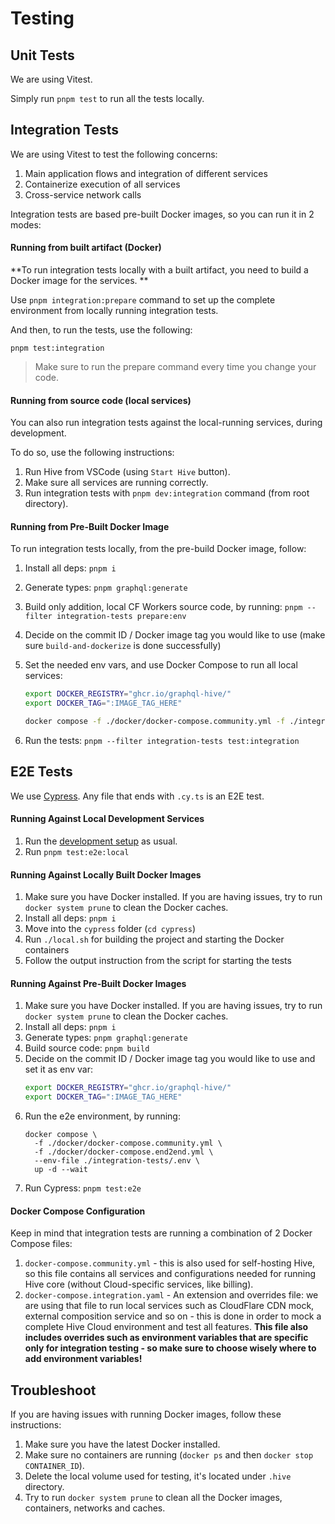 # Testing

## Unit Tests

We are using Vitest.

Simply run `pnpm test` to run all the tests locally.

## Integration Tests

We are using Vitest to test the following concerns:

1. Main application flows and integration of different services
2. Containerize execution of all services
3. Cross-service network calls

Integration tests are based pre-built Docker images, so you can run it in 2 modes:

#### Running from built artifact (Docker)

**To run integration tests locally with a built artifact, you need to build a Docker image for the
services. **

Use `pnpm integration:prepare` command to set up the complete environment from locally running
integration tests.

And then, to run the tests, use the following:

```
pnpm test:integration
```

> Make sure to run the prepare command every time you change your code.

#### Running from source code (local services)

You can also run integration tests against the local-running services, during development.

To do so, use the following instructions:

1. Run Hive from VSCode (using `Start Hive` button).
2. Make sure all services are running correctly.
3. Run integration tests with `pnpm dev:integration` command (from root directory).

#### Running from Pre-Built Docker Image

To run integration tests locally, from the pre-build Docker image, follow:

1. Install all deps: `pnpm i`
2. Generate types: `pnpm graphql:generate`
3. Build only addition, local CF Workers source code, by running:
   `pnpm --filter integration-tests prepare:env`
4. Decide on the commit ID / Docker image tag you would like to use (make sure `build-and-dockerize`
   is done successfully)
5. Set the needed env vars, and use Docker Compose to run all local services:

   ```bash
   export DOCKER_REGISTRY="ghcr.io/graphql-hive/"
   export DOCKER_TAG=":IMAGE_TAG_HERE"
   
   docker compose -f ./docker/docker-compose.community.yml -f ./integration-tests/docker-compose.integration.yaml --env-file ./integration-tests/.env up -d --wait
   ```

6. Run the tests: `pnpm --filter integration-tests test:integration`

## E2E Tests

We use [Cypress](https://www.cypress.io). Any file that ends with `.cy.ts` is an E2E test.

#### Running Against Local Development Services

1. Run the [development setup](./DEVELOPMENT.md) as usual.
2. Run `pnpm test:e2e:local`

#### Running Against Locally Built Docker Images

1. Make sure you have Docker installed. If you are having issues, try to run `docker system prune`
   to clean the Docker caches.
2. Install all deps: `pnpm i`
3. Move into the `cypress` folder (`cd cypress`)
4. Run `./local.sh` for building the project and starting the Docker containers
5. Follow the output instruction from the script for starting the tests

#### Running Against Pre-Built Docker Images

1. Make sure you have Docker installed. If you are having issues, try to run `docker system prune`
   to clean the Docker caches.
2. Install all deps: `pnpm i`
3. Generate types: `pnpm graphql:generate`
4. Build source code: `pnpm build`
5. Decide on the commit ID / Docker image tag you would like to use and set it as env var:
   ```bash
   export DOCKER_REGISTRY="ghcr.io/graphql-hive/"
   export DOCKER_TAG=":IMAGE_TAG_HERE"
   ```
6. Run the e2e environment, by running:
   ```
   docker compose \
     -f ./docker/docker-compose.community.yml \
     -f ./docker/docker-compose.end2end.yml \
     --env-file ./integration-tests/.env \
     up -d --wait
   ```
7. Run Cypress: `pnpm test:e2e`

#### Docker Compose Configuration

Keep in mind that integration tests are running a combination of 2 Docker Compose files:

1. `docker-compose.community.yml` - this is also used for self-hosting Hive, so this file contains
   all services and configurations needed for running Hive core (without Cloud-specific services,
   like billing).
2. `docker-compose.integration.yaml` - An extension and overrides file: we are using that file to
   run local services such as CloudFlare CDN mock, external composition service and so on - this is
   done in order to mock a complete Hive Cloud environment and test all features. **This file also
   includes overrides such as environment variables that are specific only for integration testing -
   so make sure to choose wisely where to add environment variables!**

## Troubleshoot

If you are having issues with running Docker images, follow these instructions:

1. Make sure you have the latest Docker installed.
2. Make sure no containers are running (`docker ps` and then `docker stop CONTAINER_ID`).
3. Delete the local volume used for testing, it's located under `.hive` directory.
4. Try to run `docker system prune` to clean all the Docker images, containers, networks and caches.
